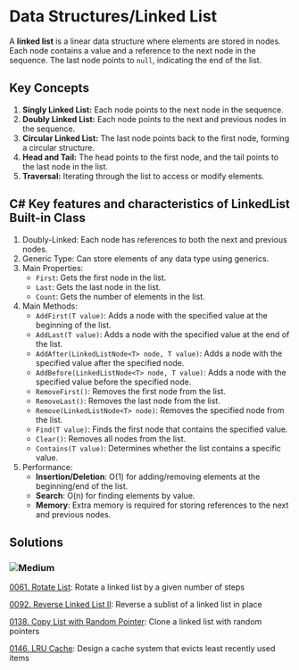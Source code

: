 # Data Structures/Linked List

A **linked list** is a linear data structure where elements are stored in nodes. Each node contains a value and a reference to the next node in the sequence. The last node points to `null`, indicating the end of the list.

## Key Concepts

1. **Singly Linked List:** Each node points to the next node in the sequence.
2. **Doubly Linked List:** Each node points to the next and previous nodes in the sequence.
3. **Circular Linked List:** The last node points back to the first node, forming a circular structure.
4. **Head and Tail:** The head points to the first node, and the tail points to the last node in the list.
5. **Traversal:** Iterating through the list to access or modify elements.

## C# Key features and characteristics of LinkedList<T> Built-in Class

1. Doubly-Linked: Each node has references to both the next and previous nodes.
2. Generic Type: Can store elements of any data type using generics.
3. Main Properties:
    - `First`: Gets the first node in the list.
    - `Last`: Gets the last node in the list.
    - `Count`: Gets the number of elements in the list.
4. Main Methods:
    - `AddFirst(T value)`: Adds a node with the specified value at the beginning of the list.
    - `AddLast(T value)`: Adds a node with the specified value at the end of the list.
    - `AddAfter(LinkedListNode<T> node, T value)`: Adds a node with the specified value after the specified node.
    - `AddBefore(LinkedListNode<T> node, T value)`: Adds a node with the specified value before the specified node.
    - `RemoveFirst()`: Removes the first node from the list.
    - `RemoveLast()`: Removes the last node from the list.
    - `Remove(LinkedListNode<T> node)`: Removes the specified node from the list.
    - `Find(T value)`: Finds the first node that contains the specified value.
    - `Clear()`: Removes all nodes from the list.
    - `Contains(T value)`: Determines whether the list contains a specific value.
5. Performance:
    - **Insertion/Deletion**: O(1) for adding/removing elements at the beginning/end of the list.
    - **Search**: O(n) for finding elements by value.
    - **Memory**: Extra memory is required for storing references to the next and previous nodes.

## Solutions

### ![Medium](https://img.shields.io/badge/Medium-fac31d)

[0061. Rotate List](/Data%20Structures%2FLinked%20List%2F0061.%20Rotate%20List): Rotate a linked list by a given number of steps

[0092. Reverse Linked List II](/Data%20Structures%2FLinked%20List%2F0092.%20Reverse%20Linked%20List%20II): Reverse a sublist of a linked list in place

[0138. Copy List with Random Pointer](/Data%20Structures%2FLinked%20List%2F0138.%20Copy%20List%20with%20Random%20Pointer): Clone a linked list with random pointers

[0146. LRU Cache](/Data%20Structures%2FLinked%20List%2F0146.%20LRU%20Cache): Design a cache system that evicts least recently used items
